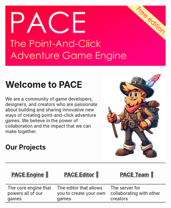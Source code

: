 ![banner](https://raw.githubusercontent.com/pace-kit/.github/main/profile/banner_free.png)

<!--

**Here are some ideas to get you started:**

🙋‍♀️ A short introduction - what is your organization all about?
🌈 Contribution guidelines - how can the community get involved?
👩‍💻 Useful resources - where can the community find your docs? Is there anything else the community should know?
🍿 Fun facts - what does your team eat for breakfast?
🧙 Remember, you can do mighty things with the power of [Markdown](https://docs.github.com/github/writing-on-github/getting-started-with-writing-and-formatting-on-github/basic-writing-and-formatting-syntax)
-->

<img alt="mascot" src="https://raw.githubusercontent.com/pace-kit/.github/main/profile/mascot_standing.png" align="right" width="200px">

# Welcome to PACE

We are a community of game developers, designers, and creators who are passionate about building and sharing innovative new ways of creating point-and-click adventure games. We believe in the power of collaboration and the impact that we can make together.

## Our Projects

| <h3><a href="https://github.com/pace-kit/pace_core">PACE Engine</a> 🚀</h3> | <h3><a href="https://github.com/pace-kit/pace_app">PACE Editor</a> 🎨</h3> | <h3><a href="https://github.com/pace-kit/pace_server">PACE Team</a> 🤝</h3> |
| -------------------------------------------------------------------------- | ------------------------------------------------------------------------- | -------------------------------------------------------------------------- |
| The core engine that powers all of our games                               | The editor that allows you to create your own games                       | The server for collaborating with other creators                           |
